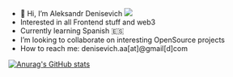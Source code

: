 - 👋 Hi, I’m Aleksandr Denisevich ![](https://visitor-badge.glitch.me/badge?page_id=aleks801.aleks801)
- Interested in all Frontend stuff and web3
- Currently learning Spanish 🇪🇸
- I’m looking to collaborate on interesting OpenSource projects
- How to reach me: denisevich.aa[at]@gmail[d]com

[![Anurag's GitHub stats](https://github-readme-stats.vercel.app/api?username=aleks801)](https://github.com/anuraghazra/github-readme-stats)

<!---
aleks801/aleks801 is a ✨ special ✨ repository because its `README.md` (this file) appears on your GitHub profile.
You can click the Preview link to take a look at your changes.
--->
